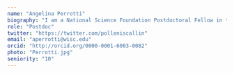 ```yaml
---
name: "Angelina Perrotti"
biography: "I am a National Science Foundation Postdoctoral Fellow in the Earth Sciences Division with a joint affiliation at Brown University and  the University of Wisconsin-Madison. My research interests include the peopling of the Americas and late Quaternary megafaunal extinction. Specifically, I use palynological and geochemical proxies to understand the effects of extinction including changes in vegetation composition and fire regimes."
role: "Postdoc"
twitter: "https://twitter.com/polleniscallin"
email: "aperrotti@wisc.edu"
orcid: "http://orcid.org/0000-0001-6003-0082"
photo: "Perrotti.jpg"
seniority: "10"
---
```

